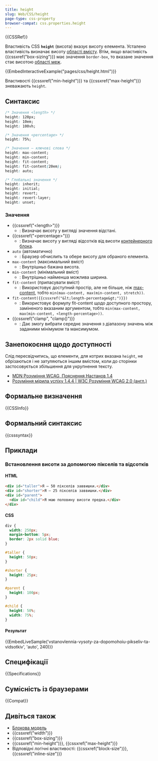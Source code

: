 ```yaml
---
title: height
slug: Web/CSS/height
page-type: css-property
browser-compat: css.properties.height
---
```


{{CSSRef}}

Властивість CSS **`height`** (висота) вказує висоту елемента. Усталено властивість визначає висоту [області вмісту](/uk/docs/Web/CSS/CSS_box_model/Introduction_to_the_CSS_box_model#oblast-vmistu). Втім, якщо властивість {{cssxref("box-sizing")}} має значення `border-box`, то вказане значення стає висотою [області меж](/uk/docs/Web/CSS/CSS_box_model/Introduction_to_the_CSS_box_model#oblast-mezh).

{{EmbedInteractiveExample("pages/css/height.html")}}

Властивості {{cssxref("min-height")}} та {{cssxref("max-height")}} зневажають `height`.

## Синтаксис

```css
/* Значення <length> */
height: 120px;
height: 10em;
height: 100vh;

/* Значення <percentage> */
height: 75%;

/* Значення – ключові слова */
height: max-content;
height: min-content;
height: fit-content;
height: fit-content(20em);
height: auto;

/* Глобальні значення */
height: inherit;
height: initial;
height: revert;
height: revert-layer;
height: unset;
```

### Значення

- {{cssxref("&lt;length&gt;")}}
  - : Визначає висоту у вигляді значення відстані.
- {{cssxref("&lt;percentage&gt;")}}
  - : Визначає висоту у вигляді відсотків від висоти [контейнерного блока](/uk/docs/Web/CSS/Containing_block).
- `auto` (автоматично)
  - : Браузер обчислить та обере висоту для обраного елемента.
- `max-content` (максимальний вміст)
  - : Внутрішньо бажана висота.
- `min-content` (мінімальний вміст)
  - : Внутрішньо найменша можлива ширина.
- `fit-content` (припасувати вміст)
  - : Використовує доступний простір, але не більше, ніж [max-content](/uk/docs/Web/CSS/max-content), тобто `min(max-content, max(min-content, stretch))`.
- `fit-content({{cssxref("&lt;length-percentage&gt;")}})`
  - : Використовує формулу fit-content щодо доступного простору, заміненого вказаним аргументом, тобто `min(max-content, max(min-content, <length-percentage>))`.
- {{cssxref("clamp", "clamp()")}}
  - : Дає змогу вибрати середнє значення з діапазону значень між заданими мінімумом та максимумом.

## Занепокоєння щодо доступності

Слід пересвідчитись, що елементи, для котрих вказана `height`, не обрізаються і не затуляються іншим вмістом, коли до сторінки застосовується збільшення для укрупнення тексту.

- [MDN Розуміння WCAG, Пояснення Настанов 1.4](/uk/docs/Web/Accessibility/Understanding_WCAG/Perceivable#nastanovy-1.4-polehshennia-perehliadu-ta-proslukhovuvannia-dlia-korystuvachiv-vkliuchno-iz-viddilenniam-perednioho-planu-vid-tla)
- [Розуміння мірила успіху 1.4.4 | W3C Розуміння WCAG 2.0 (англ.)](https://www.w3.org/TR/UNDERSTANDING-WCAG20/visual-audio-contrast-scale.html)

## Формальне визначення

{{CSSInfo}}

## Формальний синтаксис

{{csssyntax}}

## Приклади

### Встановлення висоти за допомогою пікселів та відсотків

#### HTML

```html
<div id="taller">Я – 50 пікселів заввишки.</div>
<div id="shorter">Я – 25 пікселів заввишки.</div>
<div id="parent">
  <div id="child">Я маю половину висоти предка.</div>
</div>
```

#### CSS

```css
div {
  width: 250px;
  margin-bottom: 5px;
  border: 2px solid blue;
}

#taller {
  height: 50px;
}

#shorter {
  height: 25px;
}

#parent {
  height: 100px;
}

#child {
  height: 50%;
  width: 75%;
}
```

#### Результат

{{EmbedLiveSample('vstanovlennia-vysoty-za-dopomohoiu-pikseliv-ta-vidsotkiv', 'auto', 240)}}

## Специфікації

{{Specifications}}

## Сумісність із браузерами

{{Compat}}

## Дивіться також

- [Блокова модель](/uk/docs/Web/CSS/CSS_box_model/Introduction_to_the_CSS_box_model)
- {{cssxref("width")}}
- {{cssxref("box-sizing")}}
- {{cssxref("min-height")}}, {{cssxref("max-height")}}
- Відповідні логічні властивості: {{cssxref("block-size")}}, {{cssxref("inline-size")}}
